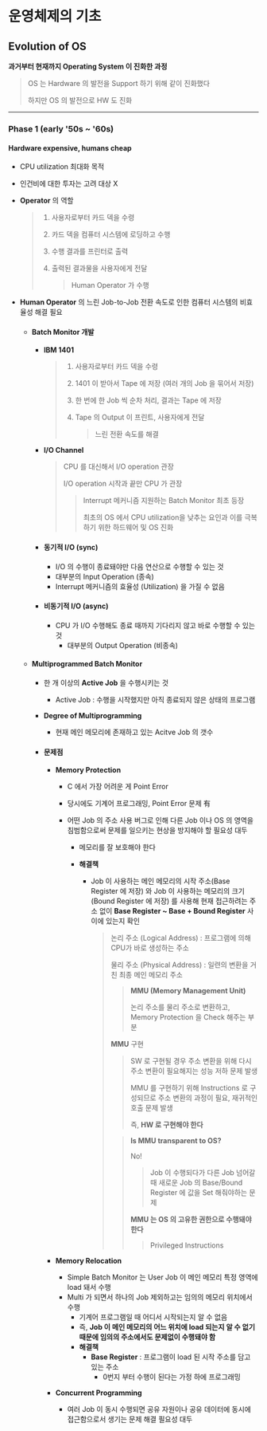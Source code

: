 # 운영체제의 기초

## Evolution of OS

**과거부터 현재까지 Operating System 이 진화한 과정**

> OS 는 Hardware 의 발전을 Support 하기 위해 같이 진화했다
>
> 하지만 OS 의 발전으로 HW 도 진화

---

### Phase 1 (early '50s ~ '60s)

#### Hardware expensive, humans cheap

* CPU utilization 최대화 목적

* 인건비에 대한 투자는 고려 대상 X

* **Operator** 의 역할

  > 1. 사용자로부터 카드 덱을 수령
  >
  > 2. 카드 덱을 컴퓨터 시스템에 로딩하고 수행
  >
  > 3. 수행 결과를 프린터로 출력
  >
  > 4. 출력된 결과물을 사용자에게 전달
  >
  >    > Human Operator 가 수행

* **Human Operator** 의 느린 Job-to-Job 전환 속도로 인한 컴퓨터 시스템의 비효율성 해결 필요

  * #### Batch Monitor 개발

    * **IBM 1401** 

      > 1. 사용자로부터 카드 덱을 수령
      >
      > 2. 1401 이 받아서 Tape 에 저장 (여러 개의 Job 을 묶어서 저장)
      >
      > 3. 한 번에 한 Job 씩 순차 처리, 결과는 Tape 에 저장
      >
      > 4. Tape 의 Output 이 프린트, 사용자에게 전달
      >
      >    > 느린 전환 속도를 해결

    * **I/O Channel**

      > CPU 를 대신해서 I/O operation 관장
      >
      > I/O operation 시작과 끝만 CPU 가 관장
      >
      > > Interrupt 메커니즘 지원하는 Batch Monitor 최초 등장
      > >
      > > 최초의 OS 에서 CPU utilization을 낮추는 요인과 이를 극복하기 위한 하드웨어 및 OS 진화

    * #### 동기적 I/O (sync)

      * I/O 의 수행이 종료돼야만 다음 연산으로 수행할 수 있는 것
      * 대부분의 Input Operation (종속)
      * Interrupt 메커니즘의 효율성 (Utilization) 을 가질 수 없음

    * #### 비동기적 I/O (async)

      * CPU 가 I/O 수행해도 종료 때까지 기다리지 않고 바로 수행할 수 있는 것
        * 대부분의 Output Operation (비종속)

  * #### Multiprogrammed Batch Monitor

    * 한 개 이상의 **Active Job** 을 수행시키는 것

      * Active Job : 수행을 시작했지만 아직 종료되지 않은 상태의 프로그램

    * **Degree of Multiprogramming**

      * 현재 메인 메모리에 존재하고 있는 Acitve Job 의 갯수

    * #### 문제점

      * **Memory Protection**

        * C 에서 가장 어려운 게 Point Error

        * 당시에도 기계어 프로그래밍, Point Error 문제 有

        * 어떤 Job 의 주소 사용 버그로 인해 다른 Job 이나 OS 의 영역을 침범함으로써 문제를 일으키는 현상을 방지해야 할 필요성 대두

          * 메모리를 잘 보호해야 한다

          * **해결책**

            * Job 이 사용하는 메인 메모리의 시작 주소(Base Register 에 저장) 와 Job 이 사용하는 메모리의 크기 (Bound Register 에 저장) 를 사용해 현재 접근하려는 주소 없이 **Base Register ~ Base + Bound Register** 사이에 있는지 확인

              > 논리 주소 (Logical Address) : 프로그램에 의해 CPU가 바로 생성하는 주소
              >
              > 물리 주소 (Physical Address) : 일련의 변환을 거친 최종 메인 메모리 주소
              >
              > > **MMU (Memory  Management Unit)** 
              > >
              > > 논리 주소를 물리 주소로 변환하고, Memory Protection 을 Check 해주는 부분
              >
              > **MMU** 구현
              >
              > > SW 로 구현될 경우 주소 변환을 위해 다시 주소 변환이 필요해지는 성능 저하 문제 발생
              > >
              > > MMU 를 구현하기 위해 Instructions 로 구성되므로 주소 변환의 과정이 필요, 재귀적인 호출 문제 발생 
              > >
              > > 즉, **HW 로 구현해야 한다** 
              >
              > > **Is MMU transparent to OS?**
              > >
              > > No! 
              > >
              > > > Job 이 수행되다가 다른 Job 넘어갈 때 새로운 Job 의 Base/Bound Register 에 값을 Set 해줘야하는 문제
              > >
              > > **MMU 는 OS 의 고유한 권한으로 수행돼야 한다**
              > >
              > > > Privileged Instructions

      * **Memory Relocation**

        * Simple Batch Monitor 는 User Job 이 메인 메모리 특정 영역에 load 돼서 수행
        * Multi 가 되면서 하나의 Job 제외하고는 임의의 메모리 위치에서 수행
          * 기계어 프로그램일 때 어디서 시작되는지 알 수 없음
          * 즉, **Job 이 메인 메모리의 어느 위치에 load 되는지 알 수 없기 때문에 임의의 주소에서도 문제없이 수행돼야 함**
          * **해결책**
            * **Base Register** : 프로그램이 load 된 시작 주소를 담고 있는 주소
              * 0번지 부터 수행이 된다는 가정 하에 프로그래밍

      * **Concurrent Programming**

        * 여러 Job 이 동시 수행되면 공유 자원이나 공유 데이터에 동시에 접근함으로서 생기는 문제 해결 필요성 대두

